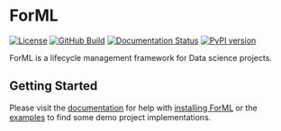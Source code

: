 <!--
 Licensed to the Apache Software Foundation (ASF) under one
 or more contributor license agreements.  See the NOTICE file
 distributed with this work for additional information
 regarding copyright ownership.  The ASF licenses this file
 to you under the Apache License, Version 2.0 (the
 "License"); you may not use this file except in compliance
 with the License.  You may obtain a copy of the License at

   http://www.apache.org/licenses/LICENSE-2.0

 Unless required by applicable law or agreed to in writing,
 software distributed under the License is distributed on an
 "AS IS" BASIS, WITHOUT WARRANTIES OR CONDITIONS OF ANY
 KIND, either express or implied.  See the License for the
 specific language governing permissions and limitations
 under the License.
-->

ForML
=====

[![License](http://img.shields.io/:license-Apache%202-blue.svg)](http://www.apache.org/licenses/LICENSE-2.0.txt)
[![GitHub Build](https://github.com/formlio/forml/workflows/CI%20Build/badge.svg)](https://github.com/formlio/forml/actions)
[![Documentation Status](https://readthedocs.org/projects/forml/badge/?version=latest)](https://forml.readthedocs.io/en/latest/?badge=latest)
[![PyPI version](https://badge.fury.io/py/forml.svg)](https://badge.fury.io/py/forml)


ForML is a lifecycle management framework for Data science projects.


Getting Started
---------------

Please visit the [documentation](docs) for help with [installing ForML](docs/installation.rst) or
the [examples](docs/examples.rst) to find some demo project implementations.
